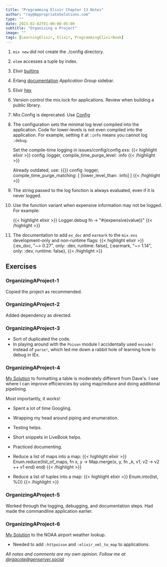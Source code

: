 ```yaml
---
title: "Programming Elixir Chapter 13 Notes"
author: "ray@AppropriateSolutions.com"
type: ""
date: 2023-02-02T01:00:00-05:00
subtitle: "Organizing a Project"
image: ""
tags: [LearningElixir, Elixir, ProgrammingElixirBook]
---
```




1. `mix new` did not create the ./config directory.

1. `elem` accesses a tuple by index.

1. Elixir [builtins](http://elixir-lang.org/docs.html)
1. Erlang [documentation](http://erlang.org/doc/) _Application Group_ sidebar.
1. Elixir [hex](https://hex.pm)

1. Version control the mix.lock for applications. Review when building a public library.

1. Mix.Config is deprecated. Use [Config](https://hexdocs.pm/elixir/1.14.3/Config.html)

1. The configuration sets the minimal log level compiled into the application.
   Code for lower-levels is not even compiled into the application.
   For example, setting it at `:info` means you cannot log `:debug`.

   Set the compile-time logging in issues/config/config.exs:
   {{< highlight elixir >}}
   config :logger,
      compile_time_purge_level: :info
   {{< /highlight >}}

   Already outdated, use:
   {{<highlight elixir >}}
   config :logger,
     compile_time_purge_matching: [
       [lower_level_than: :info]
     ]
   {{< /highlight >}}

1. The string passed to the log function is always evaluated, even if it is never logged.

1. Use the function variant when expensive information may not be logged.
   For example:

   {{< highlight elixir >}}
   Logger.debug fn -> "#{expensive(value)}"
   {{< /highlight >}}

1. The documentation to add `ex_doc` and `earmark` to the `mix.exs` development-only and non-runtime flags:
    {{< highlight elixir >}}
    {:ex_doc, "~> 0.27", only: :dev, runtime: false},
    {:earmark, "~> 1.14", only: :dev, runtime: false},
    {{< /highlight >}}

## Exercises

### OrganizingAProject-1
Copied the project as recommended.

### OrganizingAProject-2
Added dependency as directed.

### OrganizingAProject-3
- Sort of duplicated the code.
- In playing around with the `Poison` module I accidentally used `encode!` instead of `parse!`,
which led me down a rabbit hole of learning how to debug in IEx.

### OrganizingAProject-4
[My Solution](https://github.com/rgacote/ProgrammingElixirExercises/tree/OrganizingAProject-4/issues)
to formatting a table is moderately different from Dave's.
I see where I can improve efficiencies by using map/reduce and doing additional pipelining.

Most importantly, it works!

- Spent a lot of time Googling.
- Wrapping my head around piping and enumeration.
- Testing helps.
- Short snippets in LiveBook helps.
- Practiced documenting.

- Reduce a list of maps into a map:
  {{< highlight elixir >}}
  Enum.reduce(list_of_maps, fn x, y ->
    Map.merge(x, y, fn _k, v1, v2 -> v2 ++ v1 end)
  end)
  {{< /highlight >}}

- Reduce a list of tuples into a map:
  {{< highlight elixir >}}
  Enum.into(list, %{})
  {{< /highlight >}}

### OrganizingAProject-5
Worked through the logging, debugging, and documentation steps.
Had made the commandline application earlier.

### OrganizingAProject-6
[My Solution](https://github.com/rgacote/ProgrammingElixirExercises/tree/main/noaa)
to the NOAA airport weather lookup.

- Needed to add `:httpoison` and `:elixir_xml_to_map` to applications.

_All notes and comments are my own opinion. Follow me at [@rgacote@genserver.social](https://genserver.social/rgacote)_
